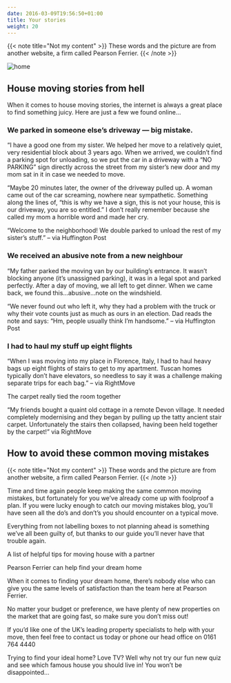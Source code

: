 ```yaml
---
date: 2016-03-09T19:56:50+01:00
title: Your stories
weight: 20
---
```



{{< note title="Not my content" >}}
These words and the picture are from another website, a firm called Pearson Ferrier.
 {{< /note >}}

![home](/static/tips-for-moving-home.jpg)


## House moving stories from hell

When it comes to house moving stories, the internet is always a great place to find something juicy. Here are just a few we found online…

### We parked in someone else’s driveway — big mistake.

“I have a good one from my sister. We helped her move to a relatively quiet, very residential block about 3 years ago. When we arrived, we couldn’t find a parking spot for unloading, so we put the car in a driveway with a “NO PARKING” sign directly across the street from my sister’s new door and my mom sat in it in case we needed to move.

“Maybe 20 minutes later, the owner of the driveway pulled up. A woman came out of the car screaming, nowhere near sympathetic. Something along the lines of, “this is why we have a sign, this is not your house, this is our driveway, you are so entitled.” I don’t really remember because she called my mom a horrible word and made her cry.

“Welcome to the neighborhood! We double parked to unload the rest of my sister’s stuff.” – via Huffington Post

### We received an abusive note from a new neighbour

“My father parked the moving van by our building’s entrance. It wasn’t blocking anyone (it’s unassigned parking), it was in a legal spot and parked perfectly. After a day of moving, we all left to get dinner. When we came back, we found this…abusive…note on the windshield.

“We never found out who left it, why they had a problem with the truck or why their vote counts just as much as ours in an election. Dad reads the note and says: “Hm, people usually think I’m handsome.”  – via Huffington Post

### I had to haul my stuff up eight flights

“When I was moving into my place in Florence, Italy, I had to haul heavy bags up eight flights of stairs to get to my apartment. Tuscan homes typically don’t have elevators, so needless to say it was a challenge making separate trips for each bag.”  – via RightMove

The carpet really tied the room together

“My friends bought a quaint old cottage in a remote Devon village. It needed completely modernising and they began by pulling up the tatty ancient stair carpet. Unfortunately the stairs then collapsed, having been held together by the carpet!”  via RightMove

## How to avoid these common moving mistakes

{{< note title="Not my content" >}}
These words and the picture are from another website, a firm called Pearson Ferrier.
 {{< /note >}}

Time and time again people keep making the same common moving mistakes, but fortunately for you we’ve already come up with foolproof a plan. If you were lucky enough to catch our moving mistakes blog, you’ll have seen all the do’s and don’t’s you should encounter on a typical move.

Everything from not labelling boxes to not planning ahead is something we’ve all been guilty of, but thanks to our guide you’ll never have that trouble again.

A list of helpful tips for moving house with a partner

Pearson Ferrier can help find your dream home

When it comes to finding your dream home, there’s nobody else who can give you the same levels of satisfaction than the team here at Pearson Ferrier.

No matter your budget or preference, we have plenty of new properties on the market that are going fast, so make sure you don’t miss out!

If you’d like one of the UK’s leading property specialists to help with your move, then feel free to contact us today or phone our head office on 0161 764 4440

Trying to find your ideal home? Love TV? Well why not try our fun new quiz and see which famous house you should live in! You won’t be disappointed…